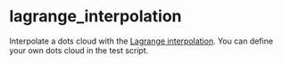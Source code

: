 # lagrange_interpolation
Interpolate a dots cloud with the [Lagrange interpolation](https://en.wikipedia.org/wiki/Lagrange_polynomial). You can define your own dots cloud in the test script.
